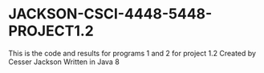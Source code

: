 # JACKSON-CSCI-4448-5448-PROJECT1.2
This is the code and results for programs 1 and 2 for project 1.2
Created by Cesser Jackson
Written in Java 8 
